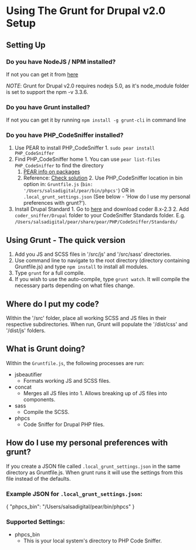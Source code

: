 Using The Grunt for Drupal v2.0 Setup
=======

Setting Up
-----------

### Do you have NodeJS / NPM installed?

If not you can get it from [here](https://nodejs.org/download/)

*NOTE*: Grunt for Drupal v2.0 requires nodejs 5.0, as it's node_module folder is set to support the npm -v 3.3.6.

### Do you have Grunt installed?

If not you can get it by running `npm install -g grunt-cli` in command line

### Do you have PHP_CodeSniffer installed?

  1. Use PEAR to install PHP_CodeSniffer
    1. `sudo pear install PHP_CodeSniffer`
  2. Find PHP_CodeSniffer home
    1. You can use `pear list-files PHP_CodeSniffer` to find the directory
      1. [PEAR info on packages](https://pear.php.net/manual/en/guide.users.commandline.packageinfo.php)
      2. Reference: [Check solution](http://stackoverflow.com/questions/14257209/php-codesniffer-include-once-error)
    2. Use PHP_CodeSniffer location in bin option in:
       `Gruntfile.js` (`bin: '/Users/salsadigital/pear/bin/phpcs'`)
       OR
       in `.local_grunt_settings.json` (See below - 'How do I use my personal preferences with grunt?').
  3. Install Drupal Standard
    1. Go to [here](https://www.drupal.org/project/coder) and download coder 8.x-2.3
    2. Add `coder_sniffer/Drupal` folder to your CodeSniffer Standards folder.
       E.g. `/Users/salsadigital/pear/share/pear/PHP/CodeSniffer/Standards/`

Using Grunt - The quick version
-----------

  1. Add you JS and SCSS files in '/src/js' and '/src/sass' directories.
  2. Use command line to navigate to the root directory (directory containing Gruntfile.js) and type `npm install` to install all modules.
  3. Type `grunt` for a full compile.
  4. If you wish to use the auto-compile, type `grunt watch`. It will compile the necessary parts depending on what files change.

Where do I put my code?
-----------

Within the '/src' folder, place all working SCSS and JS files in their respective subdirectories.
When run, Grunt will populate the '/dist/css' and '/dist/js' folders.

What is Grunt doing?
-----------

Within the `Gruntfile.js`, the following processes are run:

  * jsbeautifier
    * Formats working JS and SCSS files.
  * concat
    * Merges all JS files into 1. Allows breaking up of JS files into components.
  * sass
    * Compile the SCSS.
  * phpcs
    * Code Sniffer for Drupal PHP files.

How do I use my personal preferences with grunt?
-----------

If you create a JSON file called `.local_grunt_settings.json` in the same directory
as Gruntfile.js.  When grunt runs it will use the settings from this file instead of
the defaults.

### Example JSON for `.local_grunt_settings.json`:

{
  "phpcs_bin": "/Users/salsadigital/pear/bin/phpcs"
}

### Supported Settings:

- phpcs_bin
  - This is your local system's directory to PHP Code Sniffer.
